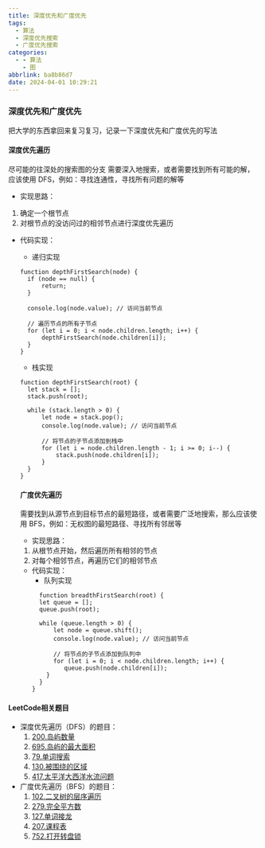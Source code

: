 ```yaml
---
title: 深度优先和广度优先
tags:
  - 算法
  - 深度优先搜索
  - 广度优先搜索
categories:
  - - 算法
    - 图
abbrlink: ba8b86d7
date: 2024-04-01 10:29:21
---
```


### 深度优先和广度优先

把大学的东西拿回来复习复习，记录一下深度优先和广度优先的写法
<!--more-->
#### 深度优先遍历

尽可能的往深处的搜索图的分支
需要深入地搜索，或者需要找到所有可能的解，应该使用 DFS，例如：寻找连通性，寻找所有问题的解等

* 实现思路：
1. 确定一个根节点
2. 对根节点的没访问过的相邻节点进行深度优先遍历

* 代码实现：
  * 递归实现
  ```JS
  function depthFirstSearch(node) {
    if (node == null) {
        return;
    }

    console.log(node.value); // 访问当前节点

    // 遍历节点的所有子节点
    for (let i = 0; i < node.children.length; i++) {
        depthFirstSearch(node.children[i]);
    }
  }
  ```
  * 栈实现
  ```JS
  function depthFirstSearch(root) {
    let stack = [];
    stack.push(root);

    while (stack.length > 0) {
        let node = stack.pop();
        console.log(node.value); // 访问当前节点

        // 将节点的子节点添加到栈中
        for (let i = node.children.length - 1; i >= 0; i--) {
            stack.push(node.children[i]);
        }
    }
  }
  ```

  #### 广度优先遍历
  需要找到从源节点到目标节点的最短路径，或者需要广泛地搜索，那么应该使用 BFS，例如：无权图的最短路径、寻找所有邻居等
  * 实现思路：
  1. 从根节点开始，然后遍历所有相邻的节点
  2. 对每个相邻节点，再遍历它们的相邻节点
  
  * 代码实现：
    * 队列实现
    ```JS
      function breadthFirstSearch(root) {
      let queue = [];
      queue.push(root);

      while (queue.length > 0) {
          let node = queue.shift();
          console.log(node.value); // 访问当前节点

          // 将节点的子节点添加到队列中
          for (let i = 0; i < node.children.length; i++) {
             queue.push(node.children[i]);
        }
      }
    }

#### LeetCode相关题目

* 深度优先遍历（DFS）的题目：
  1. [200.岛屿数量](https://leetcode-cn.com/problems/number-of-islands/)
  2. [695.岛屿的最大面积](https://leetcode-cn.com/problems/max-area-of-island/)
  3. [79.单词搜索](https://leetcode-cn.com/problems/word-search/)
  4. [130.被围绕的区域](https://leetcode-cn.com/problems/surrounded-regions/)
  5. [417.太平洋大西洋水流问题](https://leetcode-cn.com/problems/pacific-atlantic-water-flow/)
* 广度优先遍历（BFS）的题目：
  1. [102.二叉树的层序遍历](https://leetcode-cn.com/problems/binary-tree-level-order-traversal/)
  2. [279.完全平方数](https://leetcode-cn.com/problems/perfect-squares/)
  3. [127.单词接龙](https://leetcode-cn.com/problems/word-ladder/)
  4. [207.课程表](https://leetcode-cn.com/problems/course-schedule/)
  5. [752.打开转盘锁](https://leetcode-cn.com/problems/open-the-lock/)